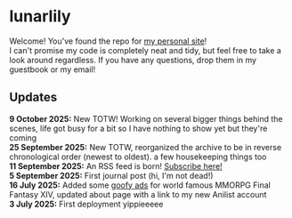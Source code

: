 # lunarlily
Welcome! You've found the repo for [my personal site](https://lunarlily.neocities.org)!<br>
I can't promise my code is completely neat and tidy, but feel free to take a look around regardless. If you have any questions, drop them in my guestbook or my email!

## Updates
**9 October 2025:** New TOTW! Working on several bigger things behind the scenes, life got busy for a bit so I have nothing to show yet but they're coming<br>
**25 September 2025:** New TOTW, reorganized the archive to be in reverse chronological order (newest to oldest). a few housekeeping things too<br>
**11 September 2025:** An RSS feed is born! [Subscribe here!](https://lunarlily.neocities.org/rss.xml)<br>
**5 September 2025:** First journal post (hi, I'm not dead!)<br>
**16 July 2025:** Added some [goofy ads](https://bootlegdomain.neocities.org/home) for world famous MMORPG Final Fantasy XIV, updated about page with a link to my new Anilist account<br>
**3 July 2025:** First deployment yippieeeee
